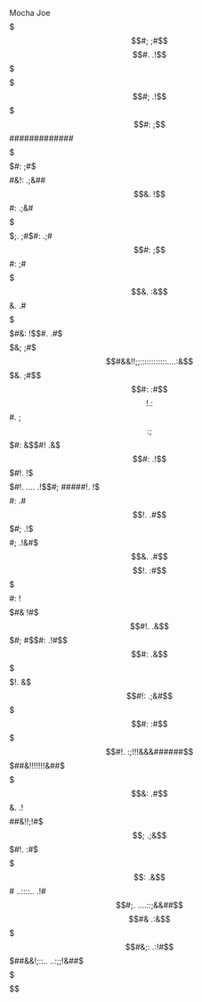 Mocha Joe
  $$$$$$$$$$$$$$$$$$$$$$$$$$$$$$$$$$$$$$$$$$$$$$$$$$$$$$$$$$$$$$$$$$$$$$$$$$$$$$$$$$$$$$$$
$$$$$$$$$$$$$$$$$$$$$$$$$$$$$$$$$$$$$$$$$$$$$$$$$$$$$$$$$$$$$$$$$$$$$$$$$$$$$$$$$$$$$$$$
$$$$$$$$$$$$$$$$$$$#;   ;#$$$$$$$$$$$$$$$$$$$$$$$$$$$$$$$$$$$$$$$$$$$$$$$$$$$$$$$$$$$$$$
$$$$$$$$$$$$$$$$$$#.     .!$$$$$$$$$$$$$$$$$$$$$$$$$$$$$$$$$$$$$$$$$$$$$$$$$$$$$$$$$$$$$
$$$$$$$$$$$$$$$$$#;       .!$$$$$$$$$$$$$$$$$$$$$$$$$$$$$$$$$$$$$$$$$$$$$$$$$$$$$$$$$$$$
$$$$$$$$$$$$$$$$$#:        ;$$$$$$$$$$$$$$#############$$$$$$$$$$$$$$$$$$$$$$$$$$$$$$$$$
$$$$$$$$$$$$$$$$$#:        ;#$$$$$#&!:                     .;&##$$$$$$$$$$$$$$$$$$$$$$$$
$$$$$$$$$$$$$$$$$$&.       !$$#:                                 .;&#$$$$$$$$$$$$$$$$$$$
$$$$$$$$$$$$$$$$$$$;.     ;#$#:                                      .;#$$$$$$$$$$$$$$$$
$$$$$$$$$$$$$$$$$$#:      ;$$#:                                          ;#$$$$$$$$$$$$$
$$$$$$$$$$$$$$$$$$&.      :&$$&.                                           .#$$$$$$$$$$$
$$$$$$$$$$$$$$$#&:         !$$#.                                             .#$$$$$$$$$
$$$$$$$$$$$$$$$$$$$$$$$$$$$$$$$$$&;                                            ;#$$$$$$$
$$$$$$$$#&&!!;;::::::::::::....:&$$$$$$$&.              ;#$$$$#:                :#$$$$$$
$$$$$$!.                         :$$$$$$#.              ;$$$$$$:                 ;$$$$$$
$$$$$#:                         &$$#!                                            .&$$$$$
$$$$$$#:      .!$$$$$$$$$$$$$$$$$$$#!.                                            !$$$$$
$$$$$#!.        ....             .!$$#;                            #####!.        !$$$$$
$$$$#:                            .#$$!.                          .#$$$#;        .!$$$$$
$$$$#;                        .!&#$$$&.                          .#$$$$!.        :#$$$$$
$$$$$$#:        !$$$$$$$$$$$$$$$$$#&                            !#$$$#!.        .&$$$$$$
$$$$$#;                          #$$#:                       .!#$$$$#:         .&$$$$$$$
$$$$$!.                          &$$$#!:                 .;&#$$$$$#:          :#$$$$$$$$
$$$$$#!.         :;!!!&&&######$$$$$$$$$$$##&!!!!!!!&##$$$$$$$$&:           .#$$$$$$$$$$
$$$$$$$$&.      .!$$$$##&!!;!#$$$;  .;&$$$$$$$$$$$$$$$$$$$#!.             :#$$$$$$$$$$$$
$$$$$$$$:                    .&$$#           ..::::..                  .!#$$$$$$$$$$$$$$
$$$$$$$$#;.     ....::;&&##$$$$#&                                  .:&$$$$$$$$$$$$$$$$$$
$$$$$$$$$$$$$$$$$$$$$$$$$$$$$$$#&;:                           .:!#$$$$$$$$$$$$$$$$$$$$$$
$$$$$$$$$$$$$$$$$$$$$$$$$$$$$$$$$$$$$##&&!;::..    ..:;;!&##$$$$$$$$$$$$$$$$$$$$$$$$$$$$
$$$$$$$$$$$$$$$$$$$$$$$$$$$$$$$$$$$$$$$$$$$$$$$$$$$$$$$$$$$$$$$$$$$$$$$$$$$$$$$$$$$$$$$$


